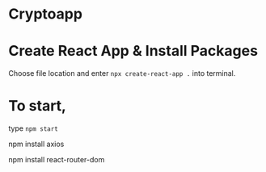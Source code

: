 # Cryptoapp

# Create React App & Install Packages
Choose file location and enter `npx create-react-app .` into terminal.

# To start,
type `npm start` 

npm install axios

npm install react-router-dom
